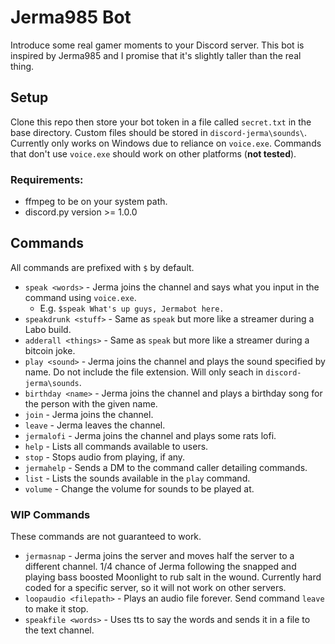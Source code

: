 # Jerma985 Bot
Introduce some real gamer moments to your Discord server. This bot is inspired by Jerma985 and I promise that it's slightly taller than the real thing.

## Setup
Clone this repo then store your bot token in a file called `secret.txt` in the base directory. Custom files should be stored in `discord-jerma\sounds\`. Currently only works on Windows due to reliance on `voice.exe`. Commands that don't use `voice.exe` should work on other platforms (**not tested**).

### Requirements:
* ffmpeg to be on your system path.
* discord.py version >= 1.0.0

## Commands
All commands are prefixed with `$` by default.

* `speak <words>` - Jerma joins the channel and says what you input in the command using `voice.exe`.
  * E.g. `$speak What's up guys, Jermabot here.`
* `speakdrunk <stuff>` - Same as `speak` but more like a streamer during a Labo build.
* `adderall <things>` - Same as `speak` but more like a streamer during a bitcoin joke.
* `play <sound>` - Jerma joins the channel and plays the sound specified by name. Do not include the file extension. Will only seach in `discord-jerma\sounds`.
* `birthday <name>` - Jerma joins the channel and plays a birthday song for the person with the given name.
* `join` - Jerma joins the channel.
* `leave` - Jerma leaves the channel.
* `jermalofi` - Jerma joins the channel and plays some rats lofi.
* `help` - Lists all commands available to users.
* `stop` - Stops audio from playing, if any.
* `jermahelp` - Sends a DM to the command caller detailing commands.
* `list` - Lists the sounds available in the `play` command.
* `volume` - Change the volume for sounds to be played at.


### WIP Commands
These commands are not guaranteed to work.

* `jermasnap` - Jerma joins the server and moves half the server to a different channel. 1/4 chance of Jerma following the snapped and playing bass boosted Moonlight to rub salt in the wound. Currently hard coded for a specific server, so it will not work on other servers.
* `loopaudio <filepath>` - Plays an audio file forever. Send command `leave` to make it stop.
* `speakfile <words>` - Uses tts to say the words and sends it in a file to the text channel.
